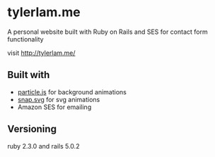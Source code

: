 # tylerlam.me

A personal website built with Ruby on Rails and SES for contact form functionality

visit http://tylerlam.me/

## Built with
* [particle.js](http://vincentgarreau.com/particles.js/) for background animations
* [snap.svg](http://snapsvg.io/) for svg animations
* Amazon SES for emailing

## Versioning
ruby 2.3.0 and rails 5.0.2
